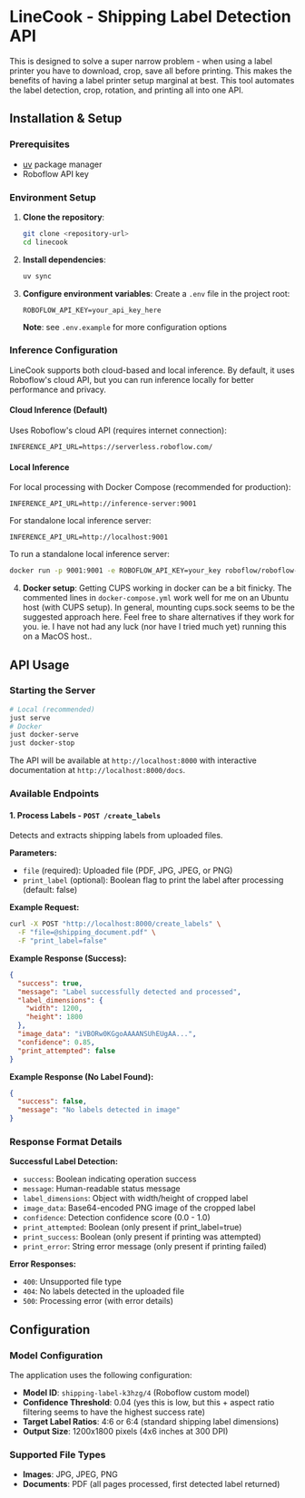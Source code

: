 # LineCook - Shipping Label Detection API

This is designed to solve a super narrow problem - when using a label printer you have to download, crop, save all before printing. This makes the benefits of having a label printer setup marginal at best. This tool automates the label detection, crop, rotation, and printing all into one API. 

## Installation & Setup

### Prerequisites

- [uv](https://github.com/astral-sh/uv) package manager
- Roboflow API key

### Environment Setup

1. **Clone the repository**:
   ```bash
   git clone <repository-url>
   cd linecook
   ```

2. **Install dependencies**:
   ```bash
   uv sync
   ```

3. **Configure environment variables**:
   Create a `.env` file in the project root:
   ```env
   ROBOFLOW_API_KEY=your_api_key_here
   ```

   __Note__: see `.env.example` for more configuration options

### Inference Configuration

LineCook supports both cloud-based and local inference. By default, it uses Roboflow's cloud API, but you can run inference locally for better performance and privacy.

#### Cloud Inference (Default)
Uses Roboflow's cloud API (requires internet connection):
```env
INFERENCE_API_URL=https://serverless.roboflow.com/
```

#### Local Inference 
For local processing with Docker Compose (recommended for production):
```env
INFERENCE_API_URL=http://inference-server:9001
```

For standalone local inference server:
```env  
INFERENCE_API_URL=http://localhost:9001
```

To run a standalone local inference server:
```bash
docker run -p 9001:9001 -e ROBOFLOW_API_KEY=your_key roboflow/roboflow-inference-server-cpu
```

4. **Docker setup**:
    Getting CUPS working in docker can be a bit finicky. The commented lines in `docker-compose.yml` work well for me on an Ubuntu host (with CUPS setup). In general, mounting cups.sock seems to be the suggested approach here. Feel free to share alternatives if they work for you. ie. I have not had any luck (nor have I tried much yet) running this on a MacOS host.. 
## API Usage

### Starting the Server

```bash
# Local (recommended)
just serve
# Docker
just docker-serve   
just docker-stop
```

The API will be available at `http://localhost:8000` with interactive documentation at `http://localhost:8000/docs`.

### Available Endpoints

#### 1. Process Labels - `POST /create_labels`

Detects and extracts shipping labels from uploaded files.

**Parameters:**
- `file` (required): Uploaded file (PDF, JPG, JPEG, or PNG)
- `print_label` (optional): Boolean flag to print the label after processing (default: false)

**Example Request:**
```bash
curl -X POST "http://localhost:8000/create_labels" \
  -F "file=@shipping_document.pdf" \
  -F "print_label=false"
```

**Example Response (Success):**
```json
{
  "success": true,
  "message": "Label successfully detected and processed",
  "label_dimensions": {
    "width": 1200,
    "height": 1800
  },
  "image_data": "iVBORw0KGgoAAAANSUhEUgAA...",
  "confidence": 0.85,
  "print_attempted": false
}
```

**Example Response (No Label Found):**
```json
{
  "success": false,
  "message": "No labels detected in image"
}
```

### Response Format Details

**Successful Label Detection:**
- `success`: Boolean indicating operation success
- `message`: Human-readable status message
- `label_dimensions`: Object with width/height of cropped label
- `image_data`: Base64-encoded PNG image of the cropped label
- `confidence`: Detection confidence score (0.0 - 1.0)
- `print_attempted`: Boolean (only present if print_label=true)
- `print_success`: Boolean (only present if printing was attempted)
- `print_error`: String error message (only present if printing failed)

**Error Responses:**
- `400`: Unsupported file type
- `404`: No labels detected in the uploaded file
- `500`: Processing error (with error details)

## Configuration

### Model Configuration

The application uses the following configuration:

- **Model ID**: `shipping-label-k3hzg/4` (Roboflow custom model)
- **Confidence Threshold**: 0.04 (yes this is low, but this + aspect ratio filtering seems to have the highest success rate)
- **Target Label Ratios**: 4:6 or 6:4 (standard shipping label dimensions)
- **Output Size**: 1200x1800 pixels (4x6 inches at 300 DPI)

### Supported File Types

- **Images**: JPG, JPEG, PNG
- **Documents**: PDF (all pages processed, first detected label returned)
